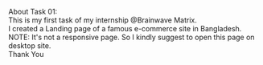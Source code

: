 About Task 01:<br>
This is my first task of my internship @Brainwave Matrix. <br>
I created a Landing page of a famous e-commerce site in Bangladesh. <br>
NOTE: It's not a responsive page. So I kindly suggest to open this page on desktop site. <br>
Thank You 
